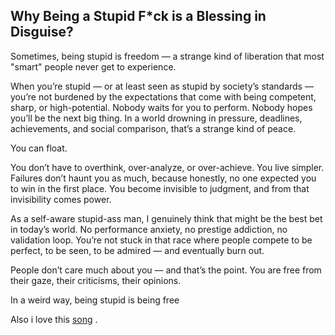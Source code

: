 ## Why Being a Stupid F*ck is a Blessing in Disguise?
Sometimes, being stupid is freedom — a strange kind of liberation that most "smart" people never get to experience.

When you’re stupid — or at least seen as stupid by society’s standards — you’re not burdened by the expectations that come with being competent, sharp, or high-potential. Nobody waits for you to perform. Nobody hopes you’ll be the next big thing. In a world drowning in pressure, deadlines, achievements, and social comparison, that’s a strange kind of peace.

You can float.

You don’t have to overthink, over-analyze, or over-achieve. You live simpler. Failures don’t haunt you as much, because honestly, no one expected you to win in the first place. You become invisible to judgment, and from that invisibility comes power.

As a self-aware stupid-ass man, I genuinely think that might be the best bet in today’s world. No performance anxiety, no prestige addiction, no validation loop. You’re not stuck in that race where people compete to be perfect, to be seen, to be admired — and eventually burn out.

People don’t care much about you — and that’s the point. You are free from their gaze, their criticisms, their opinions.

In a weird way, being stupid is being free

Also i love this [song](https://youtu.be/VzsQ55-LL80?si=7i44yaGhuyKiL3y6) .
